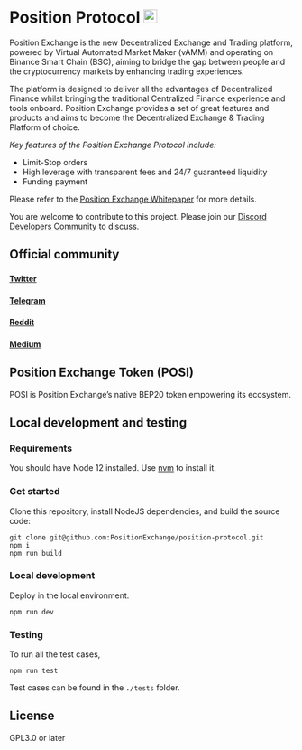 #  Position Protocol <img src="https://position.exchange/Logo-Position.svg" width="24">
Position Exchange is the new Decentralized Exchange and Trading platform, powered by Virtual Automated Market Maker (vAMM) and operating on Binance Smart Chain (BSC), aiming to bridge the gap between people and the cryptocurrency markets by enhancing trading experiences.

The platform is designed to deliver all the advantages of Decentralized Finance whilst bringing the traditional Centralized Finance experience and tools onboard. Position Exchange provides a set of great features and products and aims to become the Decentralized Exchange & Trading Platform of choice.

*Key features of the Position Exchange Protocol include:*
- Limit-Stop orders
- High leverage with transparent fees and 24/7 guaranteed liquidity
- Funding payment

Please refer to the [Position Exchange Whitepaper](https://position.exchange/whitepaper.pdf) for more details.

You are welcome to contribute to this project. Please join our [Discord Developers Community](https://discord.gg/2m88UG7f2U) to discuss.

## Official community
#### [Twitter](https://twitter.com/PositionEx) <img src="https://image.flaticon.com/icons/png/512/733/733579.png" width="16">
#### [Telegram](https://t.me/PositionExchange) <img src="https://image.flaticon.com/icons/png/512/2111/2111646.png" width="16">
#### [Reddit](https://www.reddit.com/r/PositionExchange/) <img src="https://image.flaticon.com/icons/png/512/2111/2111589.png" width="16">
#### [Medium](https://positionex.medium.com/) <img src="https://image.flaticon.com/icons/png/512/2111/2111505.png" width="16">

## Position Exchange Token (POSI)
POSI is Position Exchange’s native BEP20 token empowering its ecosystem.

## Local development and testing
### Requirements
You should have Node 12 installed. Use [nvm](https://github.com/nvm-sh/nvm) to install it.

### Get started
Clone this repository, install NodeJS dependencies, and build the source code:
```
git clone git@github.com:PositionExchange/position-protocol.git
npm i
npm run build
```

### Local development
Deploy in the local environment.
```
npm run dev
```

### Testing
To run all the test cases,
```
npm run test
```
Test cases can be found in the `./tests` folder.

## License
GPL3.0 or later
